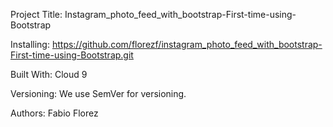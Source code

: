 Project Title:
Instagram_photo_feed_with_bootstrap-First-time-using-Bootstrap

Installing:
https://github.com/florezf/instagram_photo_feed_with_bootstrap-First-time-using-Bootstrap.git

Built With:
Cloud 9

Versioning:
We use SemVer for versioning. 

Authors:
Fabio Florez
